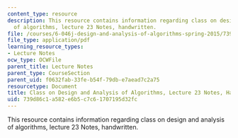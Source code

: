 ```yaml
---
content_type: resource
description: This resource contains information regarding class on design and analysis
  of algorithms, lecture 23 Notes, handwritten.
file: /courses/6-046j-design-and-analysis-of-algorithms-spring-2015/739d86c1a582e6b5c7c61707195d32fc_MIT6_046JS15_writtenlec23.pdf
file_type: application/pdf
learning_resource_types:
- Lecture Notes
ocw_type: OCWFile
parent_title: Lecture Notes
parent_type: CourseSection
parent_uid: f0632fab-33fe-b54f-79db-e7aead7c2a75
resourcetype: Document
title: Class on Design and Analysis of Algorithms, Lecture 23 Notes, Handwritten
uid: 739d86c1-a582-e6b5-c7c6-1707195d32fc
---
```

This resource contains information regarding class on design and analysis of algorithms, lecture 23 Notes, handwritten.

